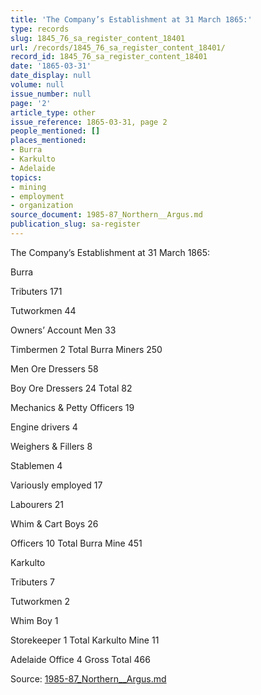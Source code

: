 ```yaml
---
title: 'The Company’s Establishment at 31 March 1865:'
type: records
slug: 1845_76_sa_register_content_18401
url: /records/1845_76_sa_register_content_18401/
record_id: 1845_76_sa_register_content_18401
date: '1865-03-31'
date_display: null
volume: null
issue_number: null
page: '2'
article_type: other
issue_reference: 1865-03-31, page 2
people_mentioned: []
places_mentioned:
- Burra
- Karkulto
- Adelaide
topics:
- mining
- employment
- organization
source_document: 1985-87_Northern__Argus.md
publication_slug: sa-register
---
```


The Company’s Establishment at 31 March 1865:

Burra

Tributers	171

Tutworkmen	44

Owners’ Account Men	33

Timbermen	2	Total Burra Miners	250

Men Ore Dressers	58

Boy Ore Dressers	24	Total	82

Mechanics & Petty Officers	19

Engine drivers	4

Weighers & Fillers	8

Stablemen	4

Variously employed	17

Labourers	21

Whim & Cart Boys	26

Officers	10	Total Burra Mine	451

Karkulto

Tributers	7

Tutworkmen	2

Whim Boy	1

Storekeeper	1	Total Karkulto Mine	11

Adelaide Office	4	Gross Total	466


Source: [1985-87_Northern__Argus.md](/downloads/markdown/1985-87_Northern__Argus.md)
